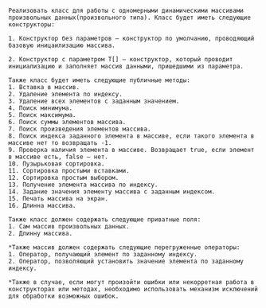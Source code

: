    Реализовать класс для работы с одномерными динамическими массивами произвольных данных(произвольного типа). Класс будет иметь следующие конструкторы:

    1. Конструктор без параметров – конструктор по умолчанию, проводяющий базовую иницаилизацию массива.

    2. Конструктор с параметром T[] – конструктор, который проводит инициализацию и заполняет массив данными, пришедшими из параметра.

    Также класс будет иметь следующие публичные методы:
    1. Вставка в массив.
    2. Удаление элемента по индексу.
    3. Удаление всех элементов с заданным значением.
    4. Поиск минимума.
    5. Поиск максимума.
    6. Поиск суммы элементов массива.
    7. Поиск произведения элементов массива.
    8. Поиск индекса заданного элемента в массиве, если такого элемента в массиве нет то возвращать -1.
    9. Проверка наличия элемента в массиве. Возвращает true, если элемент в массиве есть, false – нет.
    10. Пузырьковая сортировка.
    11. Сортировка простыми вставками.
    12. Сортировка простым выбором.
    13. Получение элемента массива по индексу.
    14. Задание значения элементу массива с заданным индексом.
    15. Печать массива на экран.
    16. Длинна массива.

    Также класс должен содержать следующие приватные поля:
    1. Сам массив произвольных данных.
    2. Длинну массива.

    *Также массив должен содержать следующие перегруженные операторы:
    1. Оператор, получающий элемент по заданному индексу.
    2. Оператор, позволяющий установить значение элемента по заданному индексу.

    *Также в случае, если могут произойти ошибки или некорретная работа в конструкторах или методах, необходимо использовать механизм исключений для обработки возможных ошибок.